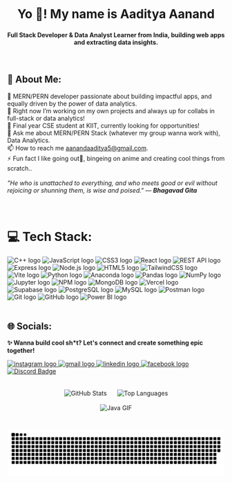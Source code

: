 <h1 align="center">Yo 👋! My name is Aaditya Aanand</h1>

###

<h4 align="center">Full Stack Developer & Data Analyst Learner from India, building web apps and extracting data insights.</h4>
<br/>

## 💫 About Me:
<p align="left">
🔭 MERN/PERN developer passionate about building impactful apps, and equally driven by the power of data analytics.<br>
🚧 Right now I’m working on my own projects and always up for collabs in full-stack or data analytics!<br>
🌱 Final year CSE student at KIIT, currently looking for opportunities!<br>
💬 Ask me about MERN/PERN Stack (whatever my group wanna work with), Data Analytics.<br>
📫 How to reach me <a href="mailto:aanandaaditya5@gmail.com">aanandaaditya5@gmail.com</a>.<br>
⚡ Fun fact I like going out🧳, bingeing on anime and creating cool things from scratch..<br><br>
<em>"He who is unattached to everything, and who meets good or evil without rejoicing or shunning them, is wise and poised." — <strong>Bhagavad Gita</strong></em>
</p>


###

<br/>


# 💻 Tech Stack:

<div align="left">
  <img src="https://img.shields.io/badge/-C++-00599C?style=for-the-badge&logo=c%2b%2b&logoColor=white" height="32" alt="C++ logo" />
  <img src="https://img.shields.io/badge/-JavaScript-F7DF1E?style=for-the-badge&logo=javascript&logoColor=black" height="32" alt="JavaScript logo" />
  <img src="https://img.shields.io/badge/-CSS3-1572B6?style=for-the-badge&logo=css3&logoColor=white" height="32" alt="CSS3 logo" />
  <img src="https://img.shields.io/badge/-React-61DAFB?style=for-the-badge&logo=react&logoColor=black" height="32" alt="React logo" />
  <img src="https://img.shields.io/badge/-REST%20API-000000?style=for-the-badge&logo=rest&logoColor=white" height="32" alt="REST API logo" />
  <img src="https://img.shields.io/badge/-Express-000000?style=for-the-badge&logo=express&logoColor=white" height="32" alt="Express logo" />
  <img src="https://img.shields.io/badge/-Node.js-339933?style=for-the-badge&logo=node.js&logoColor=white" height="32" alt="Node.js logo" />
  <img src="https://img.shields.io/badge/-HTML5-E34F26?style=for-the-badge&logo=html5&logoColor=white" height="32" alt="HTML5 logo" />
  <img src="https://img.shields.io/badge/-TailwindCSS-06B6D4?style=for-the-badge&logo=tailwindcss&logoColor=white" height="32" alt="TailwindCSS logo" />
  <img src="https://img.shields.io/badge/-Vite-646CFF?style=for-the-badge&logo=vite&logoColor=white" height="32" alt="Vite logo" />
  <img src="https://img.shields.io/badge/-Python-3776AB?style=for-the-badge&logo=python&logoColor=white" height="32" alt="Python logo" />
  <img src="https://img.shields.io/badge/-Anaconda-44A833?style=for-the-badge&logo=anaconda&logoColor=white" height="32" alt="Anaconda logo" />
  <img src="https://img.shields.io/badge/-Pandas-150458?style=for-the-badge&logo=pandas&logoColor=white" height="32" alt="Pandas logo" />
  <img src="https://img.shields.io/badge/-NumPy-013243?style=for-the-badge&logo=numpy&logoColor=white" height="32" alt="NumPy logo" />
  <img src="https://img.shields.io/badge/-Jupyter-F37626?style=for-the-badge&logo=jupyter&logoColor=white" height="32" alt="Jupyter logo" />
  <img src="https://img.shields.io/badge/-NPM-CB3837?style=for-the-badge&logo=npm&logoColor=white" height="32" alt="NPM logo" />
  <img src="https://img.shields.io/badge/-MongoDB-47A248?style=for-the-badge&logo=mongodb&logoColor=white" height="32" alt="MongoDB logo" />
  <img src="https://img.shields.io/badge/-Vercel-000000?style=for-the-badge&logo=vercel&logoColor=white" height="32" alt="Vercel logo" />
  <img src="https://img.shields.io/badge/-Supabase-3ECF8E?style=for-the-badge&logo=supabase&logoColor=white" height="32" alt="Supabase logo" />
  <img src="https://img.shields.io/badge/-PostgreSQL-4169E1?style=for-the-badge&logo=postgresql&logoColor=white" height="32" alt="PostgreSQL logo" />
  <img src="https://img.shields.io/badge/-MySQL-4479A1?style=for-the-badge&logo=mysql&logoColor=white" height="32" alt="MySQL logo" />
  <img src="https://img.shields.io/badge/-Postman-FF6C37?style=for-the-badge&logo=postman&logoColor=white" height="32" alt="Postman logo" />
  <img src="https://img.shields.io/badge/-Git-F05032?style=for-the-badge&logo=git&logoColor=white" height="32" alt="Git logo" />
  <img src="https://img.shields.io/badge/-GitHub-181717?style=for-the-badge&logo=github&logoColor=white" height="32" alt="GitHub logo" />
  <img src="https://img.shields.io/badge/-Power%20BI-F2C811?style=for-the-badge&logo=powerbi&logoColor=black" height="32" alt="Power BI logo" />
</div>





<br/>

## 🌐 Socials:
<p align="left"><strong>✨ Wanna build cool sh*t? Let's connect and create something epic together!</strong></p>

<div align="left">
  <a href="https://www.instagram.com/_._aadiboi_._/" target="_blank">
    <img src="https://img.shields.io/static/v1?message=Instagram&logo=instagram&label=&color=E4405F&logoColor=white&labelColor=&style=for-the-badge" height="28" alt="instagram logo" />
  </a>
  <a href="mailto:aanandaaditya5@gmail.com" target="_blank">
    <img src="https://img.shields.io/static/v1?message=Gmail&logo=gmail&label=&color=D14836&logoColor=white&labelColor=&style=for-the-badge" height="28" alt="gmail logo" />
  </a>
  <a href="https://www.linkedin.com/in/aadityaaanand514" target="_blank">
    <img src="https://img.shields.io/static/v1?message=LinkedIn&logo=linkedin&label=&color=0077B5&logoColor=white&labelColor=&style=for-the-badge" height="28" alt="linkedin logo" />
  </a>
  <a href="https://www.facebook.com/share/1AZjKSRpnn/" target="_blank">
  <img src="https://img.shields.io/static/v1?message=Facebook&logo=facebook&label=&color=1877F2&logoColor=white&labelColor=&style=for-the-badge" height="28" alt="facebook logo" />
    <a href="https://discord.com/users/nihilist514" target="_blank">
  <img src="https://img.shields.io/badge/-Discord-5865F2?style=for-the-badge&logo=discord&logoColor=white" height="28" alt="Discord Badge" />
</a>
</a>

</div>

<br/>
<br/>

<div align="center">
  <img src="https://github-readme-stats.vercel.app/api?username=Aaditya514&show_icons=true&theme=dracula&include_all_commits=true&count_private=true&hide_border=false" height="150" alt="GitHub Stats" style="margin-right: 20px;" />
  <img src="https://github-readme-stats.vercel.app/api/top-langs?username=Aaditya514&layout=compact&langs_count=6&theme=dracula&hide_border=false" height="150" alt="Top Languages" />
</div>

<br/>


<div align="center">
  <img src="https://media2.giphy.com/media/v1.Y2lkPTc5MGI3NjExdGFiNndtZzd4YXY4b3owMXQ5Znl1a3lkNmhvMzgwdzlpM3pxcjV6NiZlcD12MV9pbnRlcm5hbF9naWZfYnlfaWQmY3Q9Zw/boYxZ1fa72kcgr70sN/giphy.gif" alt="Java GIF" height="200" />
</div>


###

<br clear="both">

<picture>
  <source media="(prefers-color-scheme: dark)" srcset="https://raw.githubusercontent.com/Aaditya514/Aaditya514/output/github-snake-dark.svg" />
  <source media="(prefers-color-scheme: light)" srcset="https://raw.githubusercontent.com/Aaditya514/Aaditya514/output/github-snake.svg" />
  <img alt="github-snake" src="https://raw.githubusercontent.com/Aaditya514/Aaditya514/output/github-snake.svg" />
</picture>

###
